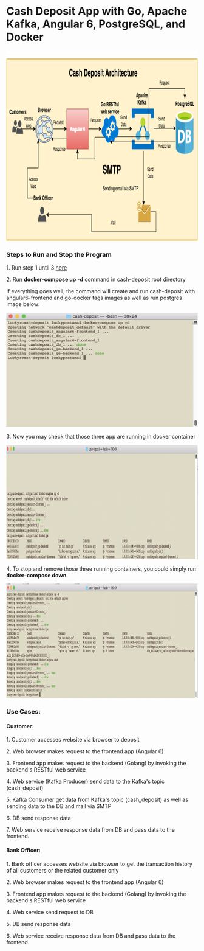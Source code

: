 
<h1> Cash Deposit App with Go, Apache Kafka, Angular 6, PostgreSQL, and Docker </h1>

<div>
<img src="./assets/Cash_Deposit.png" height="500pt" width="1800pt"/>
</div>

<h3>Steps to Run and Stop the Program</h3>
<p>1. Run step 1 until 3 <a href="./go-backend/README.md">here</a></p>
<p>2. Run <strong>docker-compose up -d</strong> command in cash-deposit root directory</p>
<p>If everything goes well, the command will create and run cash-deposit with angular6-frontend and go-docker tags images as well as run postgres image below:</p> 
<div>
<img src="./assets/docker-compose-up.png" height="300pt" width="600pt"/>
</div>
<p>3. Now you may check that those three app are running in docker container</p>
<div>
<img src="./assets/docker-ps.png" height="300pt" width="600pt"/>
</div>
<p>4. To stop and remove those three running containers, you could simply run <strong>docker-compose down</strong></p>
<div>
<img src="./assets/docker-compose-down.png" height="300pt" width="600pt"/>
</div>

<h3> Use Cases: </h3>
<h4>Customer:</h4>
<p>1. Customer accesses website via browser to deposit</p>
<p>2. Web browser makes request to the frontend app (Angular 6)</p>
<p>3. Frontend app makes request to the backend (Golang) by invoking the backend's RESTful web service</p>
<p>4. Web service (Kafka Producer) send data to the Kafka's topic (cash_deposit)</p>
<p>5. Kafka Consumer get data from Kafka's topic (cash_deposit) as well as sending data to the DB and mail via SMTP</p>
<p>6. DB send response data</p>
<p>7.  Web service receive response data from DB and pass data to the frontend.</p>

<h4>Bank Officer:</h4>
<p>1. Bank officer accesses website via browser to get the transaction history of all customers or the related customer only</p>
<p>2. Web browser makes request to the frontend app (Angular 6)</p>
<p>3. Frontend app makes request to the backend (Golang) by invoking the backend's RESTful web service</p>
<p>4. Web service send request to DB</p>
<p>5. DB send response data</p>
<p>6. Web service receive response data from DB and pass data to the frontend.</p>
